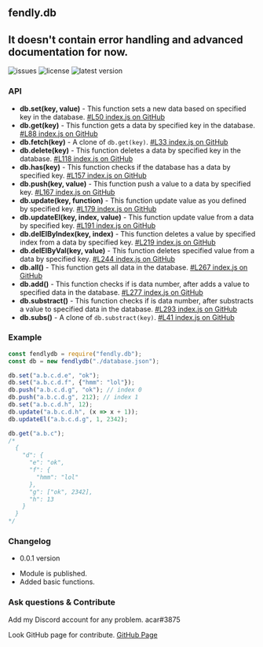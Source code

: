 ## fendly.db
It doesn't contain error handling and advanced documentation for now.
---

![issues](https://img.shields.io/github/issues-raw/acarrr/fendly.db) ![license](https://img.shields.io/github/license/acarrr/fendly.db) ![latest version](https://img.shields.io/github/package-json/v/acarrr/fendly.db?label=latest%20version)

### API
- **db.set(key, value)** - This function sets a new data based on specified key in the database. [#L50 index.js on GitHub](https://github.com/acarrr/fendly.db/blob/master/index.js#L50)
- **db.get(key)** - This function gets a data by specified key in the database. [#L88 index.js on GitHub](https://github.com/acarrr/fendly.db/blob/master/index.js#L88)
- **db.fetch(key)** - A clone of `db.get(key)`. [#L33 index.js on GitHub](https://github.com/acarrr/fendly.db/blob/master/index.js#L33)
- **db.delete(key)** - This function deletes a data by specified key in the database. [#L118 index.js on GitHub](https://github.com/acarrr/fendly.db/blob/master/index.js#L118)
- **db.has(key)** - This function checks if the database has a data by specified key. [#L157 index.js on GitHub](https://github.com/acarrr/fendly.db/blob/master/index.js#L157)
- **db.push(key, value)** - This function push a value to a data by specified key. [#L167 index.js on GitHub](https://github.com/acarrr/fendly.db/blob/master/index.js#L167)
- **db.update(key, function)** - This function update value as you defined by specified key. [#L179 index.js on GitHub](https://github.com/acarrr/fendly.db/blob/master/index.js#L179)
- **db.updateEl(key, index, value)** - This function update value from a data by specified key. [#L191 index.js on GitHub](https://github.com/acarrr/fendly.db/blob/master/index.js#L191)
- **db.delElByIndex(key, index)** - This function deletes a value by specified index from a data by specified key. [#L219 index.js on GitHub](https://github.com/acarrr/fendly.db/blob/master/index.js#L219)
- **db.delElByVal(key, value)** - This function deletes specified value from a data by specified key. [#L244 index.js on GitHub](https://github.com/acarrr/fendly.db/blob/master/index.js#L244)
- **db.all()** - This function gets all data in the database. [#L267 index.js on GitHub](https://github.com/acarrr/fendly.db/blob/master/index.js#L267)
- **db.add()** - This function checks if is data number, after adds a value to specified data in the database. [#L277 index.js on GitHub](https://github.com/acarrr/fendly.db/blob/master/index.js#L277)
- **db.substract()** - This function checks if is data number, after substracts a value to specified data in the database. [#L293 index.js on GitHub](https://github.com/acarrr/fendly.db/blob/master/index.js#L293)
- **db.subs()** -  A clone of `db.substract(key)`. [#L41 index.js on GitHub](https://github.com/acarrr/fendly.db/blob/master/index.js#L41)

### Example
```js
const fendlydb = require("fendly.db");
const db = new fendlydb("./database.json");

db.set("a.b.c.d.e", "ok");
db.set("a.b.c.d.f", {"hmm": "lol"});
db.push("a.b.c.d.g", "ok"); // index 0
db.push("a.b.c.d.g", 212); // index 1
db.set("a.b.c.d.h", 12);
db.update("a.b.c.d.h", (x => x + 1));
db.updateEl("a.b.c.d.g", 1, 2342);

db.get("a.b.c");
/*
  {
    "d": {
      "e": "ok",
      "f": {
        "hmm": "lol"
      },
      "g": ["ok", 2342],
      "h": 13
    }
  }
*/
```

### Changelog
+ 0.0.1 version
- Module is published.
- Added basic functions.

### Ask questions & Contribute
Add my Discord account for any problem. acar#3875

Look GitHub page for contribute. [GitHub Page](https://github.com/acarrr/fendly.db)
